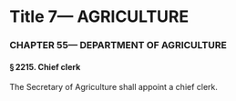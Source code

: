 
# Title 7— AGRICULTURE
### CHAPTER 55— DEPARTMENT OF AGRICULTURE
#### § 2215. Chief clerk

The Secretary of Agriculture shall appoint a chief clerk.
